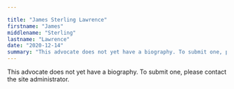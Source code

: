 ```yaml
---

title: "James Sterling Lawrence"
firstname: "James"
middlename: "Sterling"
lastname: "Lawrence"
date: "2020-12-14"
summary: "This advocate does not yet have a biography. To submit one, please contact the site administrator."
---
```

This advocate does not yet have a biography. To submit one, please contact the site administrator.

